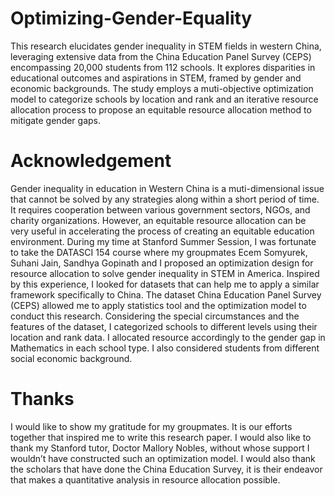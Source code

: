 # Optimizing-Gender-Equality
This research elucidates gender inequality in STEM fields in western China, leveraging extensive data from the China Education Panel Survey (CEPS) encompassing 20,000 students from 112 schools. It explores disparities in educational outcomes and aspirations in STEM, framed by gender and economic backgrounds. The study employs a muti-objective optimization model to categorize schools by location and rank and an iterative resource allocation process to propose an equitable resource allocation method to mitigate gender gaps. 

# Acknowledgement
Gender inequality in education in Western China is a muti-dimensional issue that cannot be solved by any strategies along within a short period of time. It requires cooperation between various government sectors, NGOs, and charity organizations. However, an equitable resource allocation can be very useful in accelerating the process of creating an equitable education environment. 
During my time at Stanford Summer Session, I was fortunate to take the DATASCI 154 course where my groupmates Ecem Somyurek, Suhani Jain, Sandhya Gopinath and I proposed an optimization design for resource allocation to solve gender inequality in STEM in America. Inspired by this experience, I looked for datasets that can help me to apply a similar framework specifically to China. 
The dataset China Education Panel Survey (CEPS) allowed me to apply statistics tool and the optimization model to conduct this research. Considering the special circumstances and the features of the dataset, I categorized schools to different levels using their location and rank data. I allocated resource accordingly to the gender gap in Mathematics in each school type. I also considered students from different social economic background.

# Thanks
I would like to show my gratitude for my groupmates. It is our efforts together that inspired me to write this research paper. I would also like to thank my Stanford tutor, Doctor Mallory Nobles, without whose support I wouldn’t have constructed such an optimization model. I would also thank the scholars that have done the China Education Survey, it is their endeavor that makes a quantitative analysis in resource allocation possible.
